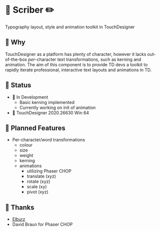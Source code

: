 # 📖 Scriber ✏️
Typography layout, style and animation toolkit in TouchDesigner

## 📝 Why
TouchDesigner as a platform has plenty of character, however it lacks out-of-the-box *per*-character text transformations, such as kerning and animation. The aim of this component is to provide TD devs a toolkit to rapidly iterate professional, interactive text layouts and animations in TD.

## 📝 Status
- 🚧 In Development
    * Basic kerning implemented
    * Currently working on init of animation
- 💾 TouchDesigner 2020.26630 Win 64 

## 📝 Planned Features
- Per-character/word transformations
    * colour
    * size
    * weight
    * kerning
    * animations
        * utilizing Phaser CHOP
        * translate (xyz)
        * rotate (xyz)
        * scale (xy)
        * pivot (xyz)

## 📝 Thanks
- [Elburz](https://interactiveimmersive.io)
- David Braun for Phaser CHOP